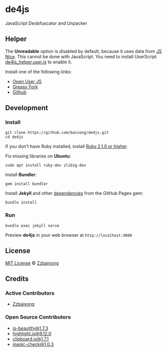 # de4js

JavaScript Deobfuscator and Unpacker

## Helper

The **Unreadable** option is disabled by default, because it uses data from [JS Nice](http://www.jsnice.org/). This cannot be done with JavaScript. You need to install UserScript [de4js_helper.user.js](https://github.com/baivong/de4js/blob/master/de4js_helper.user.js) to enable it.

Install one of the following links:

- [Open User JS](https://openuserjs.org/scripts/baivong/de4js_helper)
- [Greasy Fork](https://greasyfork.org/vi/scripts/33479-de4js-helper)
- [Github](https://github.com/baivong/de4js/raw/master/de4js_helper.user.js)

## Development

### Install

    git clone https://github.com/baivong/de4js.git
    cd de4js

If you don't have Ruby installed, install [Ruby 2.1.0 or higher](https://www.ruby-lang.org/en/downloads/).

Fix missing libraries on **Ubuntu**:

    sudo apt install ruby-dev zlib1g-dev

Install **Bundler**:

    gem install bundler

Install **Jekyll** and other [dependencies](https://pages.github.com/versions/) from the GitHub Pages gem:

    bundle install

### Run

    bundle exec jekyll serve

Preview **de4js** in your web browser at `http://localhost:4000`

## License

[MIT License](https://baivong.mit-license.org/) © [Zzbaivong](https://baivong.github.io/)

## Credits

### Active Contributors

- [Zzbaivong](https://github.com/baivong)

### Open Source Contributors

- [js-beautify@1.7.3](https://github.com/beautify-web/js-beautify)
- [highlight.js@9.12.0](https://github.com/isagalaev/highlight.js)
- [clipboard.js@1.7.1](https://github.com/zenorocha/clipboard.js)
- [magic-check@1.0.3](https://github.com/forsigner/magic-check)
